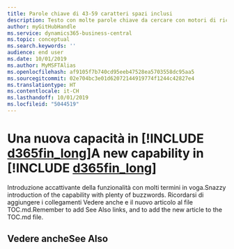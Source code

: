 ```yaml
---
title: Parole chiave di 43-59 caratteri spazi inclusi
description: Testo con molte parole chiave da cercare con motori di ricerca.
author: myGitHubHandle
ms.service: dynamics365-business-central
ms.topic: conceptual
ms.search.keywords: ''
audience: end user
ms.date: 10/01/2019
ms.author: MyMSFTAlias
ms.openlocfilehash: af9105f7b740cd95eeb47528ea5703558dc95aa5
ms.sourcegitcommit: 02e704bc3e01d62072144919774f1244c42827e4
ms.translationtype: HT
ms.contentlocale: it-CH
ms.lasthandoff: 10/01/2019
ms.locfileid: "5044519"
---
```

# <a name="a-new-capability-in-d365fin_long"></a><span data-ttu-id="10d61-103">Una nuova capacità in [!INCLUDE [d365fin_long](includes/d365fin_long_md.md)]</span><span class="sxs-lookup"><span data-stu-id="10d61-103">A new capability in [!INCLUDE [d365fin_long](includes/d365fin_long_md.md)]</span></span>

<span data-ttu-id="10d61-104">Introduzione accattivante della funzionalità con molti termini in voga.</span><span class="sxs-lookup"><span data-stu-id="10d61-104">Snazzy introduction of the capability with plenty of buzzwords.</span></span> <span data-ttu-id="10d61-105">Ricordarsi di aggiungere i collegamenti Vedere anche e il nuovo articolo al file TOC.md.</span><span class="sxs-lookup"><span data-stu-id="10d61-105">Remember to add See Also links, and to add the new article to the TOC.md file.</span></span>  

## <a name="see-also"></a><span data-ttu-id="10d61-106">Vedere anche</span><span class="sxs-lookup"><span data-stu-id="10d61-106">See Also</span></span>
